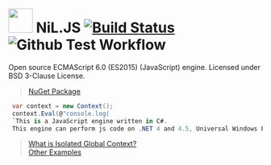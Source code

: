 
<image src="https://raw.githubusercontent.com/nilproject/NiL.JS/5b0c4730e1e0a23adb95fdc147376065676d8e2c/nil.js%20logo%20small.png" width="48px;"></image> NiL.JS [![Build Status](https://travis-ci.org/nilproject/NiL.JS.svg?branch=develop)](https://travis-ci.org/nilproject/NiL.JS) ![Github Test Workflow](https://github.com/nilproject/NiL.JS/workflows/Test/badge.svg)
=====
Open source ECMAScript 6.0 (ES2015) (JavaScript) engine.
Licensed under BSD 3-Clause License.

> [NuGet Package](https://www.nuget.org/packages/NiL.JS)

```C#
 var context = new Context(); 
 context.Eval(@"console.log( 
 `This is a JavaScript engine written in C#. 
 This engine can perform js code on .NET 4 and 4.5, Universal Windows Platform and .NET Core`)"); 
 ```
> [What is Isolated Global Context?](https://github.com/nilproject/NiL.JS/blob/version-2.5/Examples/7.%20Few%20words%20about%20Global%20Context/What%20it%20is.cs)  
> [Other Examples](https://github.com/nilproject/NiL.JS/tree/version-2.5/Examples)  
